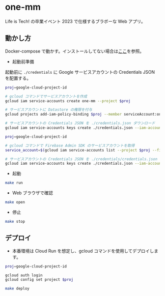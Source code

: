 # one-mm

Life is Tech! の卒業イベント 2023 で仕様するブラボーな Web アプリ。

## 動かし方

Docker-compose で動かす。インストールしてない場合は[ここ](https://qiita.com/isso_719/items/8b4dfc6f441cf52a88b2)を参照。

- 起動前準備

起動前に `./credentials` に Google サービスアカウントの Credentials JSON を配置する。

```bash
proj=google-cloud-project-id

# gcloud コマンドでサービスアカウントを作成
gcloud iam service-accounts create one-mm --project $proj

# サービスアカウントに Datastore の権限を付与
gcloud projects add-iam-policy-binding $proj --member serviceAccount:one-mm@$proj.iam.gserviceaccount.com --role roles/datastore.user

# サービスアカウントの Credentials JSON を ./credentials.json ダウンロード
gcloud iam service-accounts keys create ./credentials.json --iam-account one-mm@$proj.iam.gserviceaccount.com
```

```bash
proj=google-cloud-project-id

# gcloud コマンドで Firebase Admin SDK のサービスアカウントを取得
service_account=$(gcloud iam service-accounts list --project $proj --filter="displayName:firebase-adminsdk" --format="value(email)")

# サービスアカウントの Credentials JSON を ./credentials/credentials.json ダウンロード
gcloud iam service-accounts keys create ./credentials.json --iam-account $service_account
```

- 起動
```bash
make run
```

- Web ブラウザで確認
```bash
make open
```

- 停止
```bash
make stop
```

## デプロイ

- 本番環境は Cloud Run を想定し、gcloud コマンドを使用してデプロイします。

```bash
proj=google-cloud-project-id

gcloud auth login
gcloud config set project $proj

make deploy
```